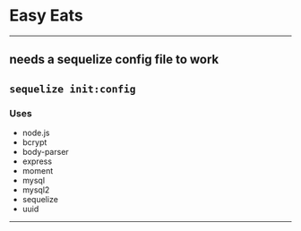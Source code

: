 # Easy Eats
---
## needs a sequelize config file to work
`sequelize init:config` 
---
### Uses 
* node.js
* bcrypt
* body-parser 
* express
* moment
* mysql
* mysql2
* sequelize
* uuid
---
